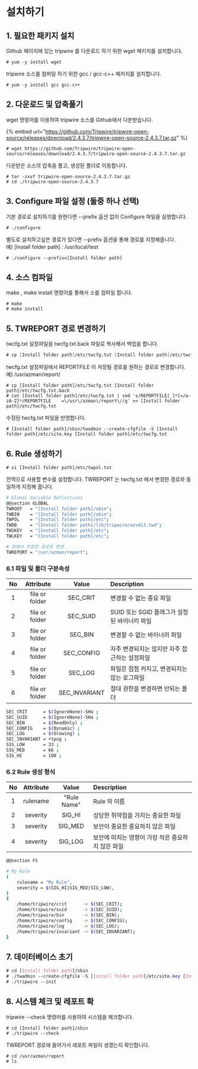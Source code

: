 # 설치하기

## 1. 필요한 패키지 설치

Github 페이지에 있는 tripwire 를 다운로드 하기 위한 wget 패키지를 설치합니다.

```text
# yum -y install wget
```

tripwire 소스를 컴파일 하기 위한 gcc / gcc-c++ 패키지를 설치합니다.

```
# yum -y install gcc gcc-c++
```

## 2. 다운로드 및 압축풀기

wget 명령어를 이용하여 tripwire 소스를 Github에서 다운받습니다.

{% embed url="https://github.com/Tripwire/tripwire-open-source/releases/download/2.4.3.7/tripwire-open-source-2.4.3.7.tar.gz" %}

```text
# wget https://github.com/Tripwire/tripwire-open-source/releases/download/2.4.3.7/tripwire-open-source-2.4.3.7.tar.gz
```

다운받은 소스의 압축을 풀고, 생성된 폴더로 이동합니다.

```text
# tar -zxvf tripwire-open-source-2.4.3.7.tar.gz
# cd ./tripwire-open-source-2.4.3.7
```

## 3. Configure 파일 설정 \(둘중 하나 선택\)

기본 경로로 설치하기를 원한다면 --prefix 옵션 없이 Configure 파일을 실행합니다.

```text
# ./configure
```

별도로 설치하고싶은 경로가 있다면 --prefix 옵션을 통해 경로를 지정해줍니다.  
예\) \[Install folder path\] : /usr/local/test

```text
# ./configure --prefix=[Install folder path]
```

## 4. 소스 컴파일

make , make install 명령어를 통해서 소를 컴파일 합니다.

```text
# make
# make install
```

## 5. TWREPORT 경로 변경하기

twcfg.txt 설정파일을 twcfg.txt.back 파일로 복사해서 백업을 합니다.

```scheme
# cp [Install folder path]/etc/twcfg.txt [Install folder path]/etc/twcfg.txt.back
```

twcfg.txt 설정파일에서 REPORTFILE 이 저장될 경로를 원하는 경로로 변경합니다.   
예\) /usr/azman/report/

```text
# cp [Install folder path]/etc/twcfg.txt [Install folder path]/etc/twcfg.txt.back
# cat [Install folder path]/etc/twcfg.txt | sed 's/REPORTFILE[ ]*[=/a-zA-Z]*/REPORTFILE    =\/usr\/azman\/report\//g' >> [Install folder path]/etc/twcfg.txt
```

수정된 twcfg.txt 파일을 반영합니다.

```text
# [Install folder path]/sbin/twadmin --create-cfgfile -S [Install folder path]/etc/site.key [Install folder path]/etc/twcfg.txt
```

## 6. Rule 생성하기

```text
# vi [Install folder path]/etc/twpol.txt
```

전역으로 사용할 변수를 설정합니다. TWREPORT 는 twcfg.txt 에서 변경한 경로와 동일하게 지정해 줍니다.

```bash
# Global Variable Definitions
@@section GLOBAL
TWROOT   = "[Install folder path]/sbin";
TWBIN    = "[Install folder path]/sbin";
TWPOL    = "[Install folder path]/etc";
TWDB     = "[Install folder path]/lib/tripwire/azvdi3.twd";
TWSKEY   = "[Install folder path]/etc";
TWLKEY   = "[Install folder path]/etc";

# 위에서 지정한 경로로 변경
TWREPORT = "/usr/azman/report";      
```



### 6.1 파일 및 폴더 구분속성

| No | Attribute | Value | Description |
| :---: | :---: | :---: | :--- |
| 1 | file or folder | SEC\_CRIT | 변경할 수 없는 중요 파일 |
| 2 | file or folder | SEC\_SUID | SUID 또는 SGID 플래그가 설정된 바이너리 파일 |
| 3 | file or folder | SEC\_BIN | 변경할 수 없는 바이너리 파일 |
| 4 | file or folder | SEC\_CONFIG | 자주 변경되지는 않지만 자주 접근하는 설정파일 |
| 5 | file or folder | SEC\_LOG | 파일은 점점 커지고, 변경되지는 않는 로그파일 |
| 6 | file or folder | SEC\_INVARIANT | 절대 권한을 변경하면 안되는 폴더 |

```bash
SEC_CRIT      = $(IgnoreNone)-SHa ;  
SEC_SUID      = $(IgnoreNone)-SHa ;  
SEC_BIN       = $(ReadOnly) ;        
SEC_CONFIG    = $(Dynamic) ;         
SEC_LOG       = $(Growing) ;         
SEC_INVARIANT = +tpug ;              
SIG_LOW       = 33 ;                 
SIG_MED       = 66 ;                 
SIG_HI        = 100 ;                
```



### 6.2 Rule 생성 형식

| No | Attribute | Value | Description |
| :---: | :---: | :---: | :--- |
| 1 | rulename | "Rule Name" | Rule 의 이름 |
| 2 | severity | SIG\_HI | 상당한 취약점을 가지는 중요한 파일 |
| 3 | severity | SIG\_MED | 보안이 중요한 중요하지 않은 파일 |
| 4 | severity | SIG\_LOG | 보안에 미치는 영향이 가장 적은 중요하지 않은 파일 |

```bash
@@section FS

# My Rule
(
    rulename = "My Rule",
    severity = $(SIG_HI|SIG_MED|SIG_LOW),
)
{
    /home/tripwire/crit      -> $(SEC_CRIT);
    /home/tripwire/suid      -> $(SEC_SUID);
    /home/tripwire/bin       -> $(SEC_BIN);
    /home/tripwire/config    -> $(SEC_CONFIG);
    /home/tripwire/log       -> $(SEC_LOG);
    /home/tripwire/invariant -> $(SEC_INVARIANT);
}
```

## 7. 데이터베이스 초기

```css
# cd [Install folder path]/sbin
# ./twadmin --create-cfgfile -S [Install folder path]/etc/site.key [Install folder path]/etc/twcfg.txt
# ./tripwire --init
```

## 8. 시스템 체크 및 레포트 확

tripwire --check 명령어를 사용하여 시스템을 체크합니다.

```text
# cd [Install folder path]/sbin
# ./tripwire --check
```

TWREPORT 경로에 들어가서 레포트 파일이 생겼는지 확인합니다.

```text
# cd /usr/azman/report
# ls
```



